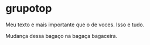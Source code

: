 # grupotop

Meu texto e mais importante que o de voces.
Isso e tudo.


Mudança dessa bagaço na bagaça bagaceira.

